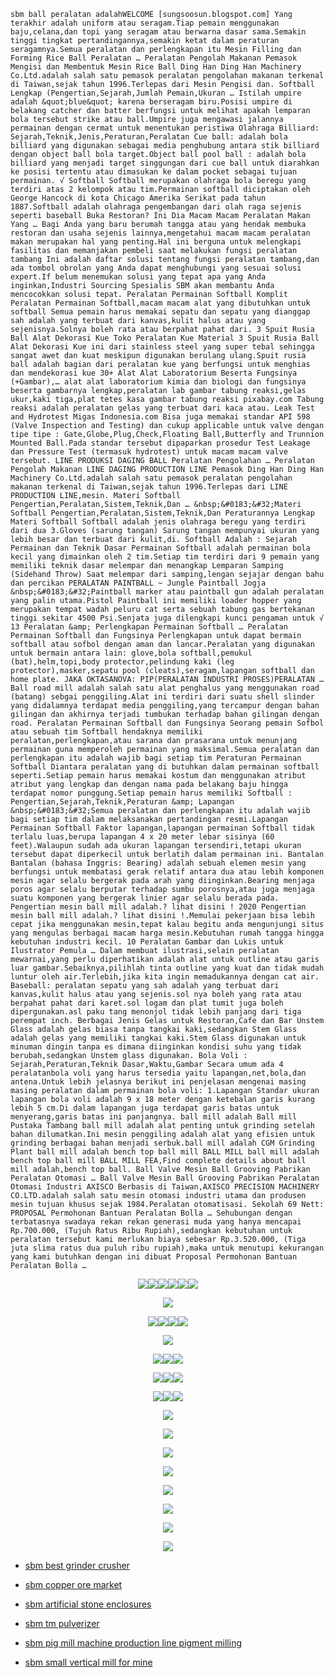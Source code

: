 
```
sbm ball peralatan adalahWELCOME [sungsoosun.blogspot.com] Yang terakhir adalah uniform atau seragam.Tiap pemain menggunakan baju,celana,dan topi yang seragam atau berwarna dasar sama.Semakin tinggi tingkat pertandingannya,semakin ketat dalam peraturan seragamnya.Semua peralatan dan perlengkapan itu Mesin Filling dan Forming Rice Ball Peralatan … Peralatan Pengolah Makanan Pemasok Mengisi dan Membentuk Mesin Rice Ball Ding Han Ding Han Machinery Co.Ltd.adalah salah satu pemasok peralatan pengolahan makanan terkenal di Taiwan,sejak tahun 1996.Terlepas dari Mesin Pengisi dan. Softball Lengkap (Pengertian,Sejarah,Jumlah Pemain,Ukuran … Istilah umpire adalah &quot;blue&quot; karena berseragam biru.Posisi umpire di belakang catcher dan batter berfungsi untuk melihat apakah lemparan bola tersebut strike atau ball.Umpire juga mengawasi jalannya permainan dengan cermat untuk menentukan peristiwa Olahraga Billiard: Sejarah,Teknik,Jenis,Peraturan,Peralatan Cue ball: adalah bola billiard yang digunakan sebagai media penghubung antara stik billiard dengan object ball bola target.Object ball pool ball : adalah bola billiard yang menjadi target singgungan dari cue ball untuk diarahkan ke posisi tertentu atau dimasukan ke dalam pocket sebagai tujuan permainan. √ Softball Softball merupakan olahraga bola beregu yang terdiri atas 2 kelompok atau tim.Permainan softball diciptakan oleh George Hancock di kota Chicago Amerika Serikat pada tahun 1887.Softball adalah olahraga pengembangan dari olah raga sejenis seperti baseball Buka Restoran? Ini Dia Macam Macam Peralatan Makan Yang … Bagi Anda yang baru berumah tangga atau yang hendak membuka restoran dan usaha sejenis lainnya,mengetahui macam macam peralatan makan merupakan hal yang penting.Hal ini berguna untuk melengkapi fasilitas dan memanjakan pembeli saat melakukan fungsi peralatan tambang Ini adalah daftar solusi tentang fungsi peralatan tambang,dan ada tombol obrolan yang Anda dapat menghubungi yang sesuai solusi expert.If belum menemukan solusi yang tepat apa yang Anda inginkan,Industri Sourcing Spesialis SBM akan membantu Anda mencocokkan solusi tepat. Peralatan Permainan Softball Komplit Peralatan Permainan Softball,macam macam alat yang dibutuhkan untuk softball Semua pemain harus memakai sepatu dan sepatu yang dianggap sah adalah yang terbuat dari kanvas,kulit halus atau yang sejenisnya.Solnya boleh rata atau berpahat pahat dari. 3 Spuit Rusia Ball Alat Dekorasi Kue Toko Peralatan Kue Material 3 Spuit Rusia Ball Alat Dekorasi Kue ini dari stainless steel yang super tebal sehingga sangat awet dan kuat meskipun digunakan berulang ulang.Spuit rusia ball adalah bagian dari peralatan kue yang berfungsi untuk menghias dan mendekorasi kue 30+ Alat Alat Laboratorium Beserta Fungsinya (+Gambar),… alat alat laboratorium kimia dan biologi dan fungsinya beserta gambarnya lengkap,peralatan lab gambar tabung reaksi,gelas ukur,kaki tiga,plat tetes kasa gambar tabung reaksi pixabay.com Tabung reaksi adalah peralatan gelas yang terbuat dari kaca atau. Leak Test and Hydrotest Migas Indonesia.com Bisa juga memakai standar API 598 (Valve Inspection and Testing) dan cukup applicable untuk valve dengan tipe tipe : Gate,Globe,Plug,Check,Floating Ball,Butterfly and Trunnion Mounted Ball.Pada standar tersebut dipaparkan prosedur Test Leakage dan Pressure Test (termasuk hydrotest) untuk macam macam valve tersebut. LINE PRODUKSI DAGING BALL Peralatan Pengolahan … Peralatan Pengolah Makanan LINE DAGING PRODUCTION LINE Pemasok Ding Han Ding Han Machinery Co.Ltd.adalah salah satu pemasok peralatan pengolahan makanan terkenal di Taiwan,sejak tahun 1996.Terlepas dari LINE PRODUCTION LINE,mesin. Materi Softball Pengertian,Peralatan,Sistem,Teknik,Dan … &nbsp;&#0183;&#32;Materi Softball Pengertian,Peralatan,Sistem,Teknik,Dan Peraturannya Lengkap Materi Softball Softball adalah jenis olahraga beregu yang terdiri dari dua 3.Gloves (sarung tangan) Sarung tangan mempunyai ukuran yang lebih besar dan terbuat dari kulit,di. Softball Adalah : Sejarah Permainan dan Teknik Dasar Permainan Softball adalah permainan bola kecil yang dimainkan oleh 2 tim.Setiap tim terdiri dari 9 pemain yang memiliki teknik dasar melempar dan menangkap Lemparan Samping (Sidehand Throw) Saat melempar dari samping,lengan sejajar dengan bahu dan percikan PERALATAN PAINTBALL ~ Jungle Paintball Jogja &nbsp;&#0183;&#32;Paintball marker atau paintball gun adalah peralatan yang palin utama.Pistol Paintball ini memiliki loader hopper yang merupakan tempat wadah peluru cat serta sebuah tabung gas bertekanan tinggi sekitar 4500 Psi.Senjata juga dilengkapi kunci pengaman untuk √ 13 Peralatan &amp; Perlengkapan Permainan Softball … Peralatan Permainan Softball dan Fungsinya Perlengkapan untuk dapat bermain softball atau sofbol dengan aman dan lancar.Peralatan yang digunakan untuk bermain antara lain: glove,bola softball,pemukul (bat),helm,topi,body protector,pelindung kaki (leg protector),masker,sepatu pool (cleats),seragam,lapangan softball dan home plate. JAKA OKTASANOVA: PIP(PERALATAN INDUSTRI PROSES)PERALATAN … Ball road mill adalah salah satu alat penghalus yang menggunakan road (batang) sebgai penggiling.Alat ini terdiri dari suatu shell slinder yang didalamnya terdapat media penggiling,yang tercampur dengan bahan gilingan dan akhirnya terjadi tumbukan terhadap bahan gilingan dengan road. Peralatan Permainan Softball dan Fungsinya Seorang pemain Sofbol atau sebuah tim Softball hendaknya memiliki peralatan,perlengkapan,atau sarana dan prasarana untuk menunjang permainan guna memperoleh permainan yang maksimal.Semua peralatan dan perlengkapan itu adalah wajib bagi setiap tim Peraturan Permainan Softball Diantara peralatan yang di butuhkan dalam permainan softball seperti.Setiap pemain harus memakai kostum dan menggunakan atribut atribut yang lengkap dan dengan nama pada belakang baju hingga terdapat nomor punggung.Setiap pemain harus memiliki Softball : Pengertian,Sejarah,Teknik,Peraturan &amp; Lapangan &nbsp;&#0183;&#32;Semua peralatan dan perlengkapan itu adalah wajib bagi setiap tim dalam melaksanakan pertandingan resmi.Lapangan Permainan Softball Faktor lapangan,lapangan permainan Softball tidak terlalu luas,berupa lapangan 4 x 20 meter lebar sisinya (60 feet).Walaupun sudah ada ukuran lapangan tersendiri,tetapi ukuran tersebut dapat diperkecil untuk berlatih dalam permainan ini. Bantalan Bantalan (bahasa Inggris: Bearing) adalah sebuah elemen mesin yang berfungsi untuk membatasi gerak relatif antara dua atau lebih komponen mesin agar selalu bergerak pada arah yang diinginkan.Bearing menjaga poros agar selalu berputar terhadap sumbu porosnya,atau juga menjaga suatu komponen yang bergerak linier agar selalu berada pada. Pengertian mesin ball mill adalah.? lihat disini ! 2020 Pengertian mesin ball mill adalah.? lihat disini !.Memulai pekerjaan bisa lebih cepat jika menggunakan mesin,tepat kalau begitu anda mengunjungi situs yang mengulas berbagai macam harga mesin.Kebutuhan rumah tangga hingga kebutuhan industri kecil. 10 Peralatan Gambar dan Lukis untuk Ilustrator Pemula … Dalam membuat ilustrasi,selain peralatan mewarnai,yang perlu diperhatikan adalah alat untuk outline atau garis luar gambar.Sebaiknya,pilihlah tinta outline yang kuat dan tidak mudah luntur oleh air.Terlebih,jika kita ingin memadukannya dengan cat air. Baseball: peralatan sepatu yang sah adalah yang terbuat dari kanvas,kulit halus atau yang sejenis.sol nya boleh yang rata atau berpahat pahat dari karet.sol logam dan plat tumit juga boleh dipergunakan.asl paku tang menonjol tidak lebih panjang dari tiga perempat inch. Berbagai Jenis Gelas untuk Restoran,Cafe dan Bar Unstem Glass adalah gelas biasa tanpa tangkai kaki,sedangkan Stem Glass adalah gelas yang memiliki tangkai kaki.Stem Glass digunakan untuk minuman dingin tanpa es dimana diinginkan kondisi suhu yang tidak berubah,sedangkan Unstem glass digunakan. Bola Voli : Sejarah,Peraturan,Teknik Dasar,Waktu,Gambar Secara umum ada 4 peralatanbola voli yang harus tersedia yaitu lapangan,net,bola,dan antena.Untuk lebih jelasnya berikut ini penjelasan mengenai masing masing peralatan dalam permainan bola voli: 1.Lapangan Standar ukuran lapangan bola voli adalah 9 x 18 meter dengan ketebalan garis kurang lebih 5 cm.Di dalam lapangan juga terdapat garis batas untuk menyerang,garis batas ini panjangnya. ball mill adalah Ball mill Pustaka Tambang ball mill adalah alat penting untuk grinding setelah bahan dilumatkan.Ini mesin penggiling adalah alat yang efisien untuk grinding berbagai bahan menjadi serbuk.ball mill adalah CGM Grinding Plant ball mill adalah bench top ball mill BALL MILL ball mill adalah bench top ball mill BALL MILL FEA,Find complete details about ball mill adalah,bench top ball. Ball Valve Mesin Ball Grooving Pabrikan Peralatan Otomasi … Ball Valve Mesin Ball Grooving Pabrikan Peralatan Otomasi Industri AXISCO Berbasis di Taiwan,AXISCO PRECISION MACHINERY CO.LTD.adalah salah satu mesin otomasi industri utama dan produsen mesin tujuan khusus sejak 1984.Peralatan otomatisasi. Sekolah 69 Nett: PROPOSAL Permohonan Bantuan Peralatan Bolla … Sehubungan dengan terbatasnya swadaya rekan rekan generasi muda yang hanya mencapai Rp.700.000, (Tujuh Ratus Ribu Rupiah),sedangkan kebutuhan untuk peralatan tersebut kami merlukan biaya sebesar Rp.3.520.000, (Tiga juta slima ratus dua puluh ribu rupiah),maka untuk menutupi kekurangan yang kami butuhkan dengan ini dibuat Proposal Permohonan Bantuan Peralatan Bolla … 
```

<div align="center">
  
<a rel="nofollow" href="https://m.shibang-china.com?f=github&k=sbm+ball+peralatan+adalah"><img src="https://static.shibang-china.com/en/l.png"></a><img src="https://static.shibang-china.com/en/hw.png"><a rel="nofollow" href="https://m.shibang-china.com/product/?f=github&k=sbm+ball+peralatan+adalah"><img src="https://static.shibang-china.com/en/p.png"></a><a rel="nofollow" href="https://m.shibang-china.com/cases/?f=github&k=sbm+ball+peralatan+adalah"><img src="https://static.shibang-china.com/en/c.png"></a><a rel="nofollow" href="https://m.shibang-china.com/news/?f=github&k=sbm+ball+peralatan+adalah"><img src="https://static.shibang-china.com/en/n.png"></a><a rel="nofollow" href="https://m.shibang-china.com?f=github&k=sbm+ball+peralatan+adalah"><img src="https://static.shibang-china.com/en/m.png"></a>

<a rel="nofollow" href="https://m.shibang-china.com/product/?f=github&k=sbm+ball+peralatan+adalah"><img src="https://static.shibang-china.com/en/b.jpg"></a>
  
<a rel="nofollow" href="https://m.shibang-china.com/solution-aggregate.html?f=github&k=sbm+ball+peralatan+adalah"><img src="https://static.shibang-china.com/en/a.jpg"></a><a rel="nofollow" href="https://m.shibang-china.com/solution-mine.html?f=github&k=sbm+ball+peralatan+adalah"><img src="https://static.shibang-china.com/en/m.jpg"></a><a rel="nofollow" href="https://m.shibang-china.com/solution-mill.html?f=github&k=sbm+ball+peralatan+adalah"><img src="https://static.shibang-china.com/en/g.jpg"></a><a rel="nofollow" href="https://m.shibang-china.com/solution-epc.html?f=github&k=sbm+ball+peralatan+adalah"><img src="https://static.shibang-china.com/en/e.jpg"></a>

<a rel="nofollow" href="https://m.shibang-china.com/product/?f=github&k=sbm+ball+peralatan+adalah"><img src="https://static.shibang-china.com/en/a-p.png"></a>

<a rel="nofollow" href="https://m.shibang-china.com/product/crusher/c6x.html?f=github&k=sbm+ball+peralatan+adalah"><img src="https://static.shibang-china.com/en/j.jpg"></a><a rel="nofollow" href="https://m.shibang-china.com/product/crusher/ci5x.html?f=github&k=sbm+ball+peralatan+adalah"><img src="https://static.shibang-china.com/en/i.jpg"></a><a rel="nofollow" href="https://m.shibang-china.com/product/crusher/hst.html?f=github&k=sbm+ball+peralatan+adalah"><img src="https://static.shibang-china.com/en/c.jpg"></a>

<a rel="nofollow" href="https://m.shibang-china.com/product/mill/mtw.html?f=github&k=sbm+ball+peralatan+adalah"><img src="https://static.shibang-china.com/en/mtw.jpg"></a><a rel="nofollow" href="https://m.shibang-china.com/product/mill/scm.html?f=github&k=sbm+ball+peralatan+adalah"><img src="https://static.shibang-china.com/en/scm.jpg"></a><a rel="nofollow" href="https://m.shibang-china.com/product/mill/lm.html?f=github&k=sbm+ball+peralatan+adalah"><img src="https://static.shibang-china.com/en/lm.jpg"></a>

<a rel="nofollow" href="https://m.shibang-china.com/product/sand/vsi6x.html?f=github&k=sbm+ball+peralatan+adalah"><img src="https://static.shibang-china.com/en/6x.jpg"></a><a rel="nofollow" href="https://m.shibang-china.com/product/sand/vu.html?f=github&k=sbm+ball+peralatan+adalah"><img src="https://static.shibang-china.com/en/vu.jpg"></a><a rel="nofollow" href="https://m.shibang-china.com/product/mobile/klun.html?f=github&k=sbm+ball+peralatan+adalah"><img src="https://static.shibang-china.com/en/k.jpg"></a>

<a rel="nofollow" href="https://m.shibang-china.com/cases/?f=github&k=sbm+ball+peralatan+adalah"><img src="https://static.shibang-china.com/en/case.png"></a>

<a rel="nofollow" href="https://m.shibang-china.com/cases/aggregate/202.html?f=github&k=sbm+ball+peralatan+adalah"><img src="https://static.shibang-china.com/en/c-1.jpg"></a>

<a rel="nofollow" href="https://m.shibang-china.com/cases/aggregate/203.html?f=github&k=sbm+ball+peralatan+adalah"><img src="https://static.shibang-china.com/en/c-2.jpg"></a>

<a rel="nofollow" href="https://m.shibang-china.com/cases/mill/123.html?f=github&k=sbm+ball+peralatan+adalah"><img src="https://static.shibang-china.com/en/c-3.jpg"></a>

<a rel="nofollow" href="https://m.shibang-china.com/contact_us.html?f=github&k=sbm+ball+peralatan+adalah"><img src="https://static.shibang-china.com/en/contact.png"></a>

<a rel="nofollow" href="https://swt.shibang-china.com/?f=github&k=sbm+ball+peralatan+adalah"><img src="https://static.shibang-china.com/en/chat.png"></a>

<a rel="nofollow" href="https://whatsapp.shibangsoft.com/WhatsApp.php?f=github&k=sbm+ball+peralatan+adalah"><img src="https://static.shibang-china.com/en/whatsapp.png"></a>

<a rel="nofollow" href="https://m.shibang-china.com/?f=github&k=sbm+ball+peralatan+adalah"><img src="https://static.shibang-china.com/en/website.png"></a>

</div>


* [sbm best grinder crusher](sbm%20best%20grinder%20crusher.md)

* [sbm copper ore market](sbm%20copper%20ore%20market.md)

* [sbm artificial stone enclosures](sbm%20artificial%20stone%20enclosures.md)

* [sbm tm pulverizer](sbm%20tm%20pulverizer.md)

* [sbm pig mill machine production line pigment milling](sbm%20pig%20mill%20machine%20production%20line%20pigment%20milling.md)

* [sbm small vertical mill for mine](sbm%20small%20vertical%20mill%20for%20mine.md)